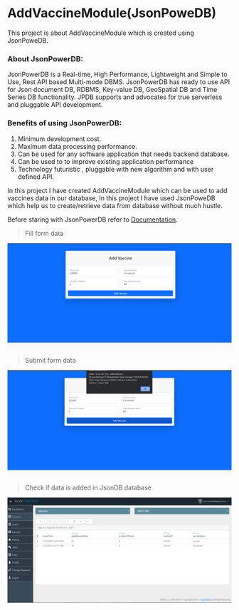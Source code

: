 # AddVaccineModule(JsonPoweDB)

This project is about AddVaccineModule which is created using JsonPoweDB.

### About JsonPowerDB:
 JsonPowerDB is a Real-time, High Performance, Lightweight and Simple to Use, Rest API based Multi-mode DBMS. JsonPowerDB has ready to use API for Json document DB, RDBMS, Key-value DB, GeoSpatial DB and Time Series DB functionality. JPDB supports and advocates for true serverless and pluggable API development.
 
### Benefits of using JsonPowerDB:

1. Minimum development cost.
2. Maximum data processing performance.
3. Can be used for any software application that needs backend database.
4. Can be used to to improve existing application performance
5. Technology futuristic , pluggable with new algorithm and with user defined API.


In this project I have created AddVaccineModule which can be used to add vaccines data in our database, In this project I have used JsonPoweDB which help us to create/retrieve data from database without much hustle.

Before staring with JsonPowerDB refer to [Documentation](https://login2explore.com/jpdb/docs.html).

 >Fill form data


![](one.png)
>Submit form data


![](two.png)
>Check if data is added in JsonDB database


![](three.png)

